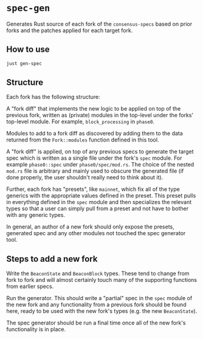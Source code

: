 # `spec-gen`

Generates Rust source of each fork of the `consensus-specs` based on prior forks
and the patches applied for each target fork.

## How to use

```bash
just gen-spec
```

## Structure

Each fork has the following structure:

A "fork diff" that implements the new logic to be applied on top of the previous fork, written as (private) modules in the top-level under the forks' top-level module. For example, `block_processing` in `phase0`.

Modules to add to a fork diff as discovered by adding them to the data returned from the `Fork::modules` function defined in this tool.

A "fork diff" is applied, on top of any previous specs to generate the target spec which is written as a single file under the fork's `spec` module. For example `phase0::spec` under `phase0/spec/mod.rs`. The choice of the nested `mod.rs` file is arbitrary and mainly used to obscure the generated file (if done properly, the user shouldn't really need to think about it).

Further, each fork has "presets", like `mainnet`, which fix all of the type generics with the appropriate values defined in the preset. This preset pulls in everything defined in the `spec` module and then specializes the relevant types so that a user can simply pull from a preset and not have to bother with any generic types.

In general, an author of a new fork should only expose the presets, generated spec and any other modules not touched the spec generator tool.

## Steps to add a new fork

Write the `BeaconState` and `BeaconBlock` types. These tend to change from fork to fork and will almost certainly touch many of the supporting functions from earlier specs.

Run the generator. This should write a "partial" spec in the `spec` module of the new fork and any functionality from a previous fork should be found here, ready to be used with the new fork's types (e.g. the new `BeaconState`).

The spec generator should be run a final time once all of the new fork's functionality is in place.

